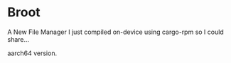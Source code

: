 # Broot
A New File Manager
I just compiled on-device using cargo-rpm so I could share...

aarch64 version.
